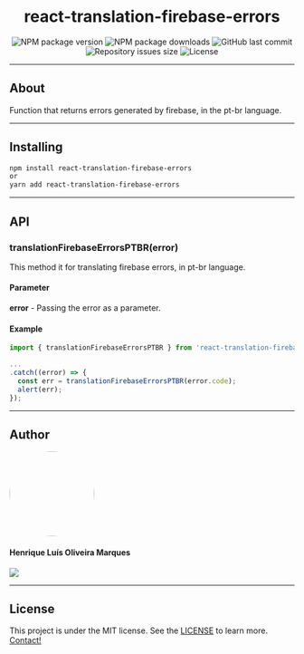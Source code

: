 <h1 align="center">react-translation-firebase-errors</h1>

<p align="center" >
  <img alt="NPM package version" src="https://img.shields.io/npm/v/react-translation-firebase-errors?style=for-the-badge">
  
  <img alt="NPM package downloads" src="https://img.shields.io/npm/dw/react-translation-firebase-errors?style=for-the-badge">
  
  <img alt="GitHub last commit" src="https://img.shields.io/github/last-commit/hmdarkfir3/react-translation-firebase-errors?style=for-the-badge">
  
  <img alt="Repository issues size" src="https://img.shields.io/github/issues/hmdarkfir3/react-translation-firebase-errors?style=for-the-badge">
  
  <img alt="License" src="https://img.shields.io/badge/license-MIT-blue.svg?style=for-the-badge" />
</p>

---

## About

Function that returns errors generated by firebase, in the pt-br language.

---

## Installing

```bash
npm install react-translation-firebase-errors
or
yarn add react-translation-firebase-errors
```

---

## API

### translationFirebaseErrorsPTBR(error)

This method it for translating firebase errors, in pt-br language.

#### Parameter

**error** - Passing the error as a parameter.

#### Example

```js
import { translationFirebaseErrorsPTBR } from 'react-translation-firebase-errors';

...
.catch((error) => {
  const err = translationFirebaseErrorsPTBR(error.code);
  alert(err);
});
```

---

## Author

<img style="border-radius: 50%;" src="https://github.com/HMDarkFir3.png" width="150px;" alt=""/>
 <h4>Henrique Luís Oliveira Marques</h4>

<p align="left">
  <a href="https://www.linkedin.com/in/henrique-luís-oliveira-marques-3406361a7/" target="_blank"><img src="https://img.shields.io/badge/LinkedIn-0077B5?style=for-the-badge&logo=linkedin&logoColor=white"></a>
<p>

---

## License

This project is under the MIT license. See the [LICENSE](./LICENSE) to learn more.
<br>
[Contact!](https://www.linkedin.com/in/henrique-luís-oliveira-marques-3406361a7/)
